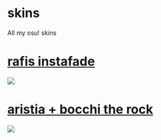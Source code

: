 # skins
All my osu! skins


# [rafis instafade](https://cdn.discordapp.com/attachments/880413183347687518/1110613782130077786/-_rafis.osk)
![](https://i.ibb.co/RDZhDcw/screenshot102.jpg)


# [aristia + bocchi the rock](https://cdn.discordapp.com/attachments/880413183347687518/1110615784587268136/-_BOCCHI_BOCCHI.osk)
![](https://i.ibb.co/881nMWc/screenshot104.jpg)


#

  <br></br>
  </p>
